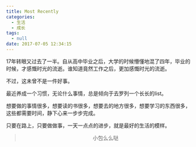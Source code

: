 ```yaml
---
title: Most Recently
categories:
  - 生活
  - 成长
tags:
  - null
date: 2017-07-05 12:34:15
---
```


17年转眼又过去了一半。自从高中毕业之后，大学的时候懵懂地混了四年，毕业的时候，才感慨时光的流逝。谁知道竟然工作之后，更加感慨时光的流逝。

不过，这未曾不是一件好事。

最近养成一个习惯，无论什么事情，总是倾向于去罗列一个长长的list。

想要做的事情很多，想要读的书很多，想要去的地方很多，想要学习的东西很多，这些都需要时间，静下心来一步步完成。

只要在路上，只要做做事，一天一点点的进步，就是最好的生活的模样。

><div align=center>小包么么哒</div>